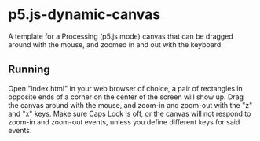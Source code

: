 # p5.js-dynamic-canvas
A template for a Processing (p5.js mode) canvas that can be dragged around with the mouse, and zoomed in and out with the keyboard.

## Running
Open "index.html" in your web browser of choice, a pair of rectangles in opposite ends of a corner on the center of the screen will show up. Drag the canvas around with the mouse, and zoom-in and zoom-out with the "z" and "x" keys. Make sure Caps Lock is off, or the canvas will not respond to zoom-in and zoom-out events, unless you define different keys for said events.
